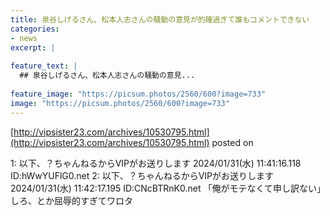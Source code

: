 ```yaml
---
title: 泉谷しげるさん、松本人志さんの騒動の意見が的確過ぎて誰もコメントできない
categories:
- news
excerpt: |
  
feature_text: |
  ## 泉谷しげるさん、松本人志さんの騒動の意見...
  
feature_image: "https://picsum.photos/2560/600?image=733"
image: "https://picsum.photos/2560/600?image=733"
---
```


[http://vipsister23.com/archives/10530795.html](http://vipsister23.com/archives/10530795.html)
posted on 

<!--more-->

1: 以下、？ちゃんねるからVIPがお送りします 2024/01/31(水) 11:41:16.118 ID:hWwYUFlG0.net 2: 以下、？ちゃんねるからVIPがお送りします 2024/01/31(水) 11:42:17.195 ID:CNcBTRnK0.net 「俺がモテなくて申し訳ない」しろ、とか屈辱的すぎてワロタ
